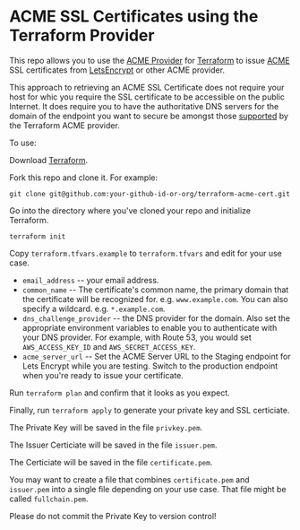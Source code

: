 # ACME SSL Certificates using the Terraform Provider

This repo allows you to use the [ACME Provider](https://www.terraform.io/docs/providers/acme/index.html) for [Terraform](https://terraform.io) to issue [ACME](https://tools.ietf.org/html/rfc8555) SSL certificates from [LetsEncrypt](https://letsencrypt.org/) or other ACME provider.

This approach to retrieving an ACME SSL Certificate does not require your host for whic you require the SSL certificate to be accessible on the public Internet. It does require you to have the authoritative DNS servers for the domain of the endpoint you want to secure be amongst those [supported](https://www.terraform.io/docs/providers/acme/dns_providers/index.html) by the Terraform ACME provider.

To use:

Download [Terraform](https://www.terraform.io/downloads.html).

Fork this repo and clone it. For example:

```
git clone git@github.com:your-github-id-or-org/terraform-acme-cert.git
```

Go into the directory where you've cloned your repo and initialize Terraform.

```
terraform init
```

Copy `terraform.tfvars.example` to `terraform.tfvars` and edit for your use case.

- `email_address` -- your email address.
- `common_name` -- The certificate's common name, the primary domain that the certificate will be recognized for. e.g. `www.example.com`. You can also specify a wildcard. e.g. `*.example.com`.
- `dns_challenge_provider` -- the DNS provider for the domain. Also set the appropriate environment variables to enable you to authenticate with your DNS provider. For example, with Route 53, you would set `AWS_ACCESS_KEY_ID` and `AWS_SECRET_ACCESS_KEY`.
- `acme_server_url` -- Set the ACME Server URL to the Staging endpoint for Lets Encrypt while you are testing. Switch to the production endpoint when you're ready to issue your certificate.

Run `terraform plan` and confirm that it looks as you expect.

Finally, run `terraform apply` to generate your private key and SSL certiciate.

The Private Key will be saved in the file `privkey.pem`. 

The Issuer Certiciate will be saved in the file `issuer.pem`.

The Certiciate will be saved in the file `certificate.pem`.

You may want to create a file that combines `certificate.pem` and `issuer.pem` into a single file depending on your use case. That file might be called `fullchain.pem`.

Please do not commit the Private Key to version control!

